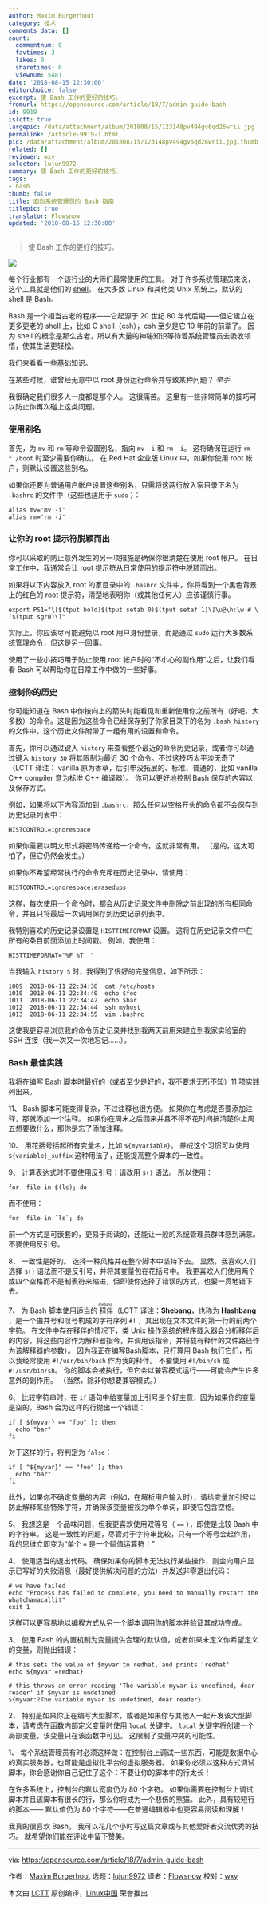 ```yaml
---
author: Maxim Burgerhout
category: 技术
comments_data: []
count:
  commentnum: 0
  favtimes: 3
  likes: 0
  sharetimes: 0
  viewnum: 5481
date: '2018-08-15 12:30:00'
editorchoice: false
excerpt: 使 Bash 工作的更好的技巧。
fromurl: https://opensource.com/article/18/7/admin-guide-bash
id: 9919
islctt: true
largepic: /data/attachment/album/201808/15/123148pv494gv6qd26wrii.jpg
permalink: /article-9919-1.html
pic: /data/attachment/album/201808/15/123148pv494gv6qd26wrii.jpg.thumb.jpg
related: []
reviewer: wxy
selector: lujun9972
summary: 使 Bash 工作的更好的技巧。
tags:
- bash
thumb: false
title: 面向系统管理员的 Bash 指南
titlepic: true
translator: Flowsnow
updated: '2018-08-15 12:30:00'
---
```



> 
> 使 Bash 工作的更好的技巧。
> 
> 
> 


![](/data/attachment/album/201808/15/123148pv494gv6qd26wrii.jpg)


每个行业都有一个该行业的大师们最常使用的工具。 对于许多系统管理员来说，这个工具就是他们的 [shell](http://www.catb.org/jargon/html/S/shell.html)。 在大多数 Linux 和其他类 Unix 系统上，默认的 shell 是 Bash。


Bash 是一个相当古老的程序——它起源于 20 世纪 80 年代后期——但它建立在更多更老的 shell 上，比如 C shell（csh），csh 至少是它 10 年前的前辈了。 因为 shell 的概念是那么古老，所以有大量的神秘知识等待着系统管理员去吸收领悟，使其生活更轻松。


我们来看看一些基础知识。


在某些时候，谁曾经无意中以 root 身份运行命令并导致某种问题？ *举手*


我很确定我们很多人一度都是那个人。 这很痛苦。 这里有一些非常简单的技巧可以防止你再次碰上这类问题。


### 使用别名


首先，为 `mv` 和 `rm` 等命令设置别名，指向 `mv -i` 和 `rm -i`。 这将确保在运行 `rm -f /boot` 时至少需要你确认。 在 Red Hat 企业版 Linux 中，如果你使用 root 帐户，则默认设置这些别名。


如果你还要为普通用户帐户设置这些别名，只需将这两行放入家目录下名为 `.bashrc` 的文件中（这些也适用于 `sudo` ）：



```
alias mv='mv -i'
alias rm='rm -i'

```

### 让你的 root 提示符脱颖而出


你可以采取的防止意外发生的另一项措施是确保你很清楚在使用 root 帐户。 在日常工作中，我通常会让 root 提示符从日常使用的提示符中脱颖而出。


如果将以下内容放入 root 的家目录中的 `.bashrc` 文件中，你将看到一个黑色背景上的红色的 root 提示符，清楚地表明你（或其他任何人）应该谨慎行事。



```
export PS1="\[$(tput bold)$(tput setab 0)$(tput setaf 1)\]\u@\h:\w # \[$(tput sgr0)\]"

```

实际上，你应该尽可能避免以 root 用户身份登录，而是通过 `sudo` 运行大多数系统管理命令，但这是另一回事。


使用了一些小技巧用于防止使用 root 帐户时的“不小心的副作用”之后，让我们看看 Bash 可以帮助你在日常工作中做的一些好事。


### 控制你的历史


你可能知道在 Bash 中你按向上的箭头时能看见和重新使用你之前所有（好吧，大多数）的命令。这是因为这些命令已经保存到了你家目录下的名为 `.bash_history` 的文件中。这个历史文件附带了一组有用的设置和命令。


首先，你可以通过键入 `history` 来查看整个最近的命令历史记录，或者你可以通过键入 `history 30` 将其限制为最近 30 个命令。不过这技巧太平淡无奇了（LCTT 译注： vanilla 原为香草，后引申没拓展的、标准、普通的，比如 vanilla C++ compiler 意为标准 C++ 编译器）。 你可以更好地控制 Bash 保存的内容以及保存方式。


例如，如果将以下内容添加到 `.bashrc`，那么任何以空格开头的命令都不会保存到历史记录列表中：



```
HISTCONTROL=ignorespace

```

如果你需要以明文形式将密码传递给一个命令，这就非常有用。 （是的，这太可怕了，但它仍然会发生。）


如果你不希望经常执行的命令充斥在历史记录中，请使用：



```
HISTCONTROL=ignorespace:erasedups

```

这样，每次使用一个命令时，都会从历史记录文件中删除之前出现的所有相同命令，并且只将最后一次调用保存到历史记录列表中。


我特别喜欢的历史记录设置是 `HISTTIMEFORMAT` 设置。 这将在历史记录文件中在所有的条目前面添加上时间戳。 例如，我使用：



```
HISTTIMEFORMAT="%F %T  "

```

当我输入 `history 5` 时，我得到了很好的完整信息，如下所示：



```
1009  2018-06-11 22:34:38  cat /etc/hosts
1010  2018-06-11 22:34:40  echo $foo
1011  2018-06-11 22:34:42  echo $bar
1012  2018-06-11 22:34:44  ssh myhost
1013  2018-06-11 22:34:55  vim .bashrc

```

这使我更容易浏览我的命令历史记录并找到我两天前用来建立到我家实验室的 SSH 连接（我一次又一次地忘记......）。


### Bash 最佳实践


我将在编写 Bash 脚本时最好的（或者至少是好的，我不要求无所不知）11 项实践列出来。


11、 Bash 脚本可能变得复杂，不过注释也很方便。 如果你在考虑是否要添加注释，那就添加一个注释。 如果你在周末之后回来并且不得不花时间搞清楚你上周五想要做什么，那你是忘了添加注释。


10、 用花括号括起所有变量名，比如 `${myvariable}`。 养成这个习惯可以使用 `${variable}_suffix` 这种用法了，还能提高整个脚本的一致性。


9、 计算表达式时不要使用反引号；请改用 `$()` 语法。 所以使用：



```
for  file in $(ls); do

```

而不使用：



```
for  file in `ls`; do

```

前一个方式是可嵌套的，更易于阅读的，还能让一般的系统管理员群体感到满意。 不要使用反引号。


8、 一致性是好的。 选择一种风格并在整个脚本中坚持下去。 显然，我喜欢人们选择 `$()` 语法而不是反引号，并将其变量包在花括号中。 我更喜欢人们使用两个或四个空格而不是制表符来缩进，但即使你选择了错误的方式，也要一贯地错下去。


7、 为 Bash 脚本使用适当的<ruby> <a href="/article-3664-1.html">  释伴 </a> <rt>  shebang </rt></ruby>（LCTT 译注：**Shebang**，也称为 **Hashbang** ，是一个由井号和叹号构成的字符序列 `#!` ，其出现在文本文件的第一行的前两个字符。 在文件中存在释伴的情况下，类 Unix 操作系统的程序载入器会分析释伴后的内容，将这些内容作为解释器指令，并调用该指令，并将载有释伴的文件路径作为该解释器的参数）。 因为我正在编写Bash脚本，只打算用 Bash 执行它们，所以我经常使用 `#!/usr/bin/bash` 作为我的释伴。 不要使用 `#!/bin/sh` 或 `#!/usr/bin/sh`。 你的脚本会被执行，但它会以兼容模式运行——可能会产生许多意外的副作用。 （当然，除非你想要兼容模式。）


6、 比较字符串时，在 `if` 语句中给变量加上引号是个好主意，因为如果你的变量是空的，Bash 会为这样的行抛出一个错误：



```
if [ ${myvar} == "foo" ]; then
  echo "bar"
fi

```

对于这样的行，将判定为 `false`：



```
if [ "${myvar}" == "foo" ]; then
  echo "bar"
fi

```

此外，如果你不确定变量的内容（例如，在解析用户输入时），请给变量加引号以防止解释某些特殊字符，并确保该变量被视为单个单词，即使它包含空格。


5、 我想这是一个品味问题，但我更喜欢使用双等号（ `==` ），即使是比较 Bash 中的字符串。 这是一致性的问题，尽管对于字符串比较，只有一个等号会起作用，我的思维立即变为“单个 `=` 是一个赋值运算符！”


4、 使用适当的退出代码。 确保如果你的脚本无法执行某些操作，则会向用户显示已写好的失败消息（最好提供解决问题的方法）并发送非零退出代码：



```
# we have failed
echo "Process has failed to complete, you need to manually restart the whatchamacallit"
exit 1

```

这样可以更容易地以编程方式从另一个脚本调用你的脚本并验证其成功完成。


3、 使用 Bash 的内置机制为变量提供合理的默认值，或者如果未定义你希望定义的变量，则抛出错误：



```
# this sets the value of $myvar to redhat, and prints 'redhat'
echo ${myvar:=redhat}

```


```
# this throws an error reading 'The variable myvar is undefined, dear reader' if $myvar is undefined
${myvar:?The variable myvar is undefined, dear reader}

```

2、 特别是如果你正在编写大型脚本，或者是如果你与其他人一起开发该大型脚本，请考虑在函数内部定义变量时使用 `local` 关键字。 `local` 关键字将创建一个局部变量，该变量只在该函数中可见。 这限制了变量冲突的可能性。


1、 每个系统管理员有时必须这样做：在控制台上调试一些东西，可能是数据中心的真实服务器，也可能是虚拟化平台的虚拟服务器。 如果你必须以这种方式调试脚本，你会感谢你自己记住了这个：不要让你的脚本中的行太长！


在许多系统上，控制台的默认宽度仍为 80 个字符。 如果你需要在控制台上调试脚本并且该脚本有很长的行，那么你将成为一个悲伤的熊猫。 此外，具有较短行的脚本—— 默认值仍为 80 个字符——在普通编辑器中也更容易阅读和理解！


我真的很喜欢 Bash。 我可以花几个小时写这篇文章或与其他爱好者交流优秀的技巧。 就希望你们能在评论中留下赞美。




---


via: <https://opensource.com/article/18/7/admin-guide-bash>


作者：[Maxim Burgerhout](https://opensource.com/users/wzzrd) 选题：[lujun9972](https://github.com/lujun9972) 译者：[Flowsnow](https://github.com/Flowsnow) 校对：[wxy](https://github.com/wxy)


本文由 [LCTT](https://github.com/LCTT/TranslateProject) 原创编译，[Linux中国](https://linux.cn/) 荣誉推出